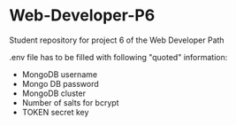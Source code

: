 # Web-Developer-P6
Student repository for project 6 of the Web Developer Path

.env file has to be filled with following "quoted" information:

- MongoDB username
- Mongo DB password
- MongoDB cluster
- Number of salts for bcrypt
- TOKEN secret key
